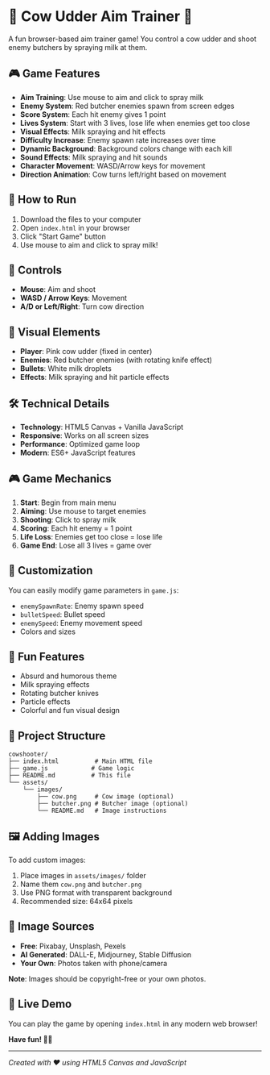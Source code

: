 # 🐄 Cow Udder Aim Trainer 🐄

A fun browser-based aim trainer game! You control a cow udder and shoot enemy butchers by spraying milk at them.

## 🎮 Game Features

- **Aim Training**: Use mouse to aim and click to spray milk
- **Enemy System**: Red butcher enemies spawn from screen edges
- **Score System**: Each hit enemy gives 1 point
- **Lives System**: Start with 3 lives, lose life when enemies get too close
- **Visual Effects**: Milk spraying and hit effects
- **Difficulty Increase**: Enemy spawn rate increases over time
- **Dynamic Background**: Background colors change with each kill
- **Sound Effects**: Milk spraying and hit sounds
- **Character Movement**: WASD/Arrow keys for movement
- **Direction Animation**: Cow turns left/right based on movement

## 🚀 How to Run

1. Download the files to your computer
2. Open `index.html` in your browser
3. Click "Start Game" button
4. Use mouse to aim and click to spray milk!

## 🎯 Controls

- **Mouse**: Aim and shoot
- **WASD / Arrow Keys**: Movement
- **A/D or Left/Right**: Turn cow direction

## 🎨 Visual Elements

- **Player**: Pink cow udder (fixed in center)
- **Enemies**: Red butcher enemies (with rotating knife effect)
- **Bullets**: White milk droplets
- **Effects**: Milk spraying and hit particle effects

## 🛠️ Technical Details

- **Technology**: HTML5 Canvas + Vanilla JavaScript
- **Responsive**: Works on all screen sizes
- **Performance**: Optimized game loop
- **Modern**: ES6+ JavaScript features

## 🎮 Game Mechanics

1. **Start**: Begin from main menu
2. **Aiming**: Use mouse to target enemies
3. **Shooting**: Click to spray milk
4. **Scoring**: Each hit enemy = 1 point
5. **Life Loss**: Enemies get too close = lose life
6. **Game End**: Lose all 3 lives = game over

## 🔧 Customization

You can easily modify game parameters in `game.js`:

- `enemySpawnRate`: Enemy spawn speed
- `bulletSpeed`: Bullet speed
- `enemySpeed`: Enemy movement speed
- Colors and sizes

## 🎉 Fun Features

- Absurd and humorous theme
- Milk spraying effects
- Rotating butcher knives
- Particle effects
- Colorful and fun visual design

## 📁 Project Structure

```
cowshooter/
├── index.html          # Main HTML file
├── game.js            # Game logic
├── README.md          # This file
└── assets/
    └── images/
        ├── cow.png     # Cow image (optional)
        ├── butcher.png # Butcher image (optional)
        └── README.md   # Image instructions
```

## 🖼️ Adding Images

To add custom images:
1. Place images in `assets/images/` folder
2. Name them `cow.png` and `butcher.png`
3. Use PNG format with transparent background
4. Recommended size: 64x64 pixels

## 🎯 Image Sources

- **Free**: Pixabay, Unsplash, Pexels
- **AI Generated**: DALL-E, Midjourney, Stable Diffusion
- **Your Own**: Photos taken with phone/camera

**Note**: Images should be copyright-free or your own photos.

## 🚀 Live Demo

You can play the game by opening `index.html` in any modern web browser!

**Have fun! 🐄🥛**

---

*Created with ❤️ using HTML5 Canvas and JavaScript* 